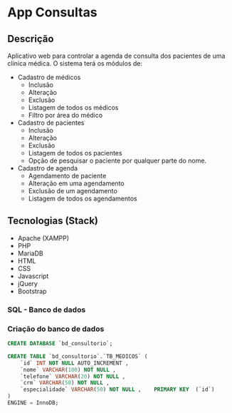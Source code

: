 # App Consultas
## Descrição
Aplicativo web para controlar a agenda de consulta dos pacientes de uma clínica médica. O sistema terá os módulos de:
- Cadastro de médicos
    - Inclusão
    - Alteração
    - Exclusão
    - Listagem de todos os médicos
    - Filtro por área do médico
- Cadastro de pacientes
    - Inclusão
    - Alteração
    - Exclusão
    - Listagem de todos os pacientes
    - Opção de pesquisar o paciente por qualquer parte do nome.
- Cadastro de agenda
    - Agendamento de paciente
    - Alteração em uma agendamento
    - Exclusão de um agendamento
    - Listagem de todos os agendamentos
## Tecnologias (Stack)
- Apache (XAMPP)
- PHP
- MariaDB
- HTML
- CSS
- Javascript
- jQuery
- Bootstrap
### SQL -  Banco de dados
### Criação do banco de dados


```sql
CREATE DATABASE `bd_consultorio`;
```
```sql
CREATE TABLE `bd_consultorio`.`TB_MEDICOS` ( 
    `id` INT NOT NULL AUTO_INCREMENT ,  
    `nome` VARCHAR(100) NOT NULL ,  
    `telefone` VARCHAR(20) NOT NULL ,  
    `crm` VARCHAR(50) NOT NULL ,  
    `especialidade` VARCHAR(50) NOT NULL ,    PRIMARY KEY  (`id`)
) 
ENGINE = InnoDB;
```

